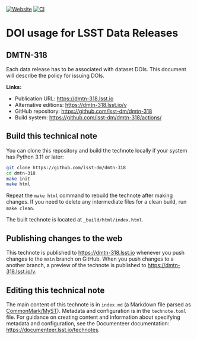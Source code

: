 [![Website](https://img.shields.io/badge/dmtn--318-lsst.io-brightgreen.svg)](https://dmtn-318.lsst.io)
[![CI](https://github.com/lsst-dm/dmtn-318/actions/workflows/ci.yaml/badge.svg)](https://github.com/lsst-dm/dmtn-318/actions/workflows/ci.yaml)

# DOI usage for LSST Data Releases

## DMTN-318

Each data release has to be associated with dataset DOIs. This document will describe the policy for issuing DOIs.

**Links:**

- Publication URL: https://dmtn-318.lsst.io
- Alternative editions: https://dmtn-318.lsst.io/v
- GitHub repository: https://github.com/lsst-dm/dmtn-318
- Build system: https://github.com/lsst-dm/dmtn-318/actions/


## Build this technical note

You can clone this repository and build the technote locally if your system has Python 3.11 or later:

```sh
git clone https://github.com/lsst-dm/dmtn-318
cd dmtn-318
make init
make html
```

Repeat the `make html` command to rebuild the technote after making changes.
If you need to delete any intermediate files for a clean build, run `make clean`.

The built technote is located at `_build/html/index.html`.

## Publishing changes to the web

This technote is published to https://dmtn-318.lsst.io whenever you push changes to the `main` branch on GitHub.
When you push changes to a another branch, a preview of the technote is published to https://dmtn-318.lsst.io/v.

## Editing this technical note

The main content of this technote is in `index.md` (a Markdown file parsed as [CommonMark/MyST](https://myst-parser.readthedocs.io/en/latest/index.html)).
Metadata and configuration is in the `technote.toml` file.
For guidance on creating content and information about specifying metadata and configuration, see the Documenteer documentation: https://documenteer.lsst.io/technotes.
